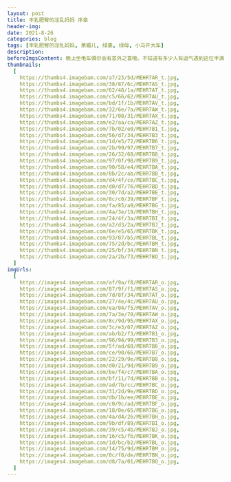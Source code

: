 ```yaml
---
layout: post
title: 丰乳肥臀的淫乱妈妈 序章
header-img:
date: 2021-8-26
categories: blog
tags: [丰乳肥臀的淫乱妈妈, 萧媚儿, 绿妻, 绿母, 小马开大车]
description:
beforeImgsContent: 晚上坐电车偶尔会有意外之喜哦。不知道有多少人有运气遇到这位丰满淫妇呢？
thumbnails:
  [
    https://thumbs4.imagebam.com/a7/23/5d/MEHR7AR_t.jpg,
    https://thumbs4.imagebam.com/38/87/6c/MEHR7AS_t.jpg,
    https://thumbs4.imagebam.com/62/48/1a/MEHR7AT_t.jpg,
    https://thumbs4.imagebam.com/c5/66/62/MEHR7AU_t.jpg,
    https://thumbs4.imagebam.com/bd/1f/1b/MEHR7AV_t.jpg,
    https://thumbs4.imagebam.com/32/6e/7a/MEHR7AW_t.jpg,
    https://thumbs4.imagebam.com/71/08/31/MEHR7AX_t.jpg,
    https://thumbs4.imagebam.com/e2/aa/ca/MEHR7AZ_t.jpg,
    https://thumbs4.imagebam.com/7b/02/e0/MEHR7B1_t.jpg,
    https://thumbs4.imagebam.com/56/d7/34/MEHR7B3_t.jpg,
    https://thumbs4.imagebam.com/1d/e5/72/MEHR7B6_t.jpg,
    https://thumbs4.imagebam.com/2b/99/97/MEHR7B7_t.jpg,
    https://thumbs4.imagebam.com/26/32/68/MEHR7B8_t.jpg,
    https://thumbs4.imagebam.com/97/0f/98/MEHR7B9_t.jpg,
    https://thumbs4.imagebam.com/90/58/e4/MEHR7BA_t.jpg,
    https://thumbs4.imagebam.com/8b/2c/ab/MEHR7BB_t.jpg,
    https://thumbs4.imagebam.com/d4/4f/ce/MEHR7BC_t.jpg,
    https://thumbs4.imagebam.com/d0/d7/76/MEHR7BD_t.jpg,
    https://thumbs4.imagebam.com/30/7d/a2/MEHR7BE_t.jpg,
    https://thumbs4.imagebam.com/8c/c0/39/MEHR7BF_t.jpg,
    https://thumbs4.imagebam.com/fa/85/a9/MEHR7BG_t.jpg,
    https://thumbs4.imagebam.com/4a/3e/19/MEHR7BH_t.jpg,
    https://thumbs4.imagebam.com/24/4f/3a/MEHR7BI_t.jpg,
    https://thumbs4.imagebam.com/a2/d3/2a/MEHR7BJ_t.jpg,
    https://thumbs4.imagebam.com/6e/e5/65/MEHR7BK_t.jpg,
    https://thumbs4.imagebam.com/93/87/b5/MEHR7BL_t.jpg,
    https://thumbs4.imagebam.com/75/2d/bc/MEHR7BM_t.jpg,
    https://thumbs4.imagebam.com/25/bf/34/MEHR7BN_t.jpg,
    https://thumbs4.imagebam.com/2a/2b/73/MEHR7BO_t.jpg,
  ]
imgUrls:
  [
    https://images4.imagebam.com/af/9a/f8/MEHR7AR_o.jpg,
    https://images4.imagebam.com/87/9f/f1/MEHR7AS_o.jpg,
    https://images4.imagebam.com/7d/8f/34/MEHR7AT_o.jpg,
    https://images4.imagebam.com/27/4e/4c/MEHR7AU_o.jpg,
    https://images4.imagebam.com/ea/04/f5/MEHR7AV_o.jpg,
    https://images4.imagebam.com/7a/3e/70/MEHR7AW_o.jpg,
    https://images4.imagebam.com/8c/9d/95/MEHR7AX_o.jpg,
    https://images4.imagebam.com/3c/e3/07/MEHR7AZ_o.jpg,
    https://images4.imagebam.com/ab/b2/f3/MEHR7B1_o.jpg,
    https://images4.imagebam.com/96/94/99/MEHR7B3_o.jpg,
    https://images4.imagebam.com/5f/ad/68/MEHR7B6_o.jpg,
    https://images4.imagebam.com/ce/90/66/MEHR7B7_o.jpg,
    https://images4.imagebam.com/22/29/9e/MEHR7B8_o.jpg,
    https://images4.imagebam.com/d0/21/9d/MEHR7B9_o.jpg,
    https://images4.imagebam.com/be/f4/c7/MEHR7BA_o.jpg,
    https://images4.imagebam.com/bf/11/7d/MEHR7BB_o.jpg,
    https://images4.imagebam.com/ad/7b/cc/MEHR7BC_o.jpg,
    https://images4.imagebam.com/31/2d/9e/MEHR7BD_o.jpg,
    https://images4.imagebam.com/db/1b/ee/MEHR7BE_o.jpg,
    https://images4.imagebam.com/c0/9c/ad/MEHR7BF_o.jpg,
    https://images4.imagebam.com/18/0e/65/MEHR7BG_o.jpg,
    https://images4.imagebam.com/4a/d4/26/MEHR7BH_o.jpg,
    https://images4.imagebam.com/9b/df/89/MEHR7BI_o.jpg,
    https://images4.imagebam.com/39/c5/4b/MEHR7BJ_o.jpg,
    https://images4.imagebam.com/16/c5/fb/MEHR7BK_o.jpg,
    https://images4.imagebam.com/1d/bc/b2/MEHR7BL_o.jpg,
    https://images4.imagebam.com/14/75/9d/MEHR7BM_o.jpg,
    https://images4.imagebam.com/0c/f8/de/MEHR7BN_o.jpg,
    https://images4.imagebam.com/d8/7a/01/MEHR7BO_o.jpg,
  ]
---
```

